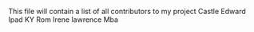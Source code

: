 This file will contain a list of all contributors to my project
Castle
Edward
Ipad
KY
Rom
Irene
lawrence
Mba
